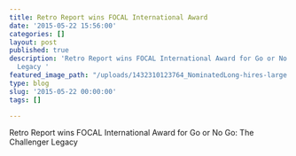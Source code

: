 ```yaml
---
title: Retro Report wins FOCAL International Award
date: '2015-05-22 15:56:00'
categories: []
layout: post
published: true
description: 'Retro Report wins FOCAL International Award for Go or No Go: The Challenger
  Legacy '
featured_image_path: "/uploads/1432310123764_NominatedLong-hires-large.jpg"
type: blog
slug: '2015-05-22 00:00:00'
tags: []

---
```

Retro Report wins FOCAL International Award for Go or No Go: The Challenger Legacy

